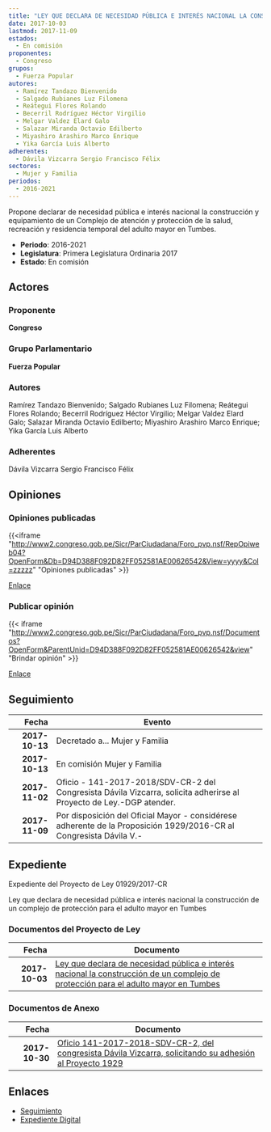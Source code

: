 ```yaml
---
title: "LEY QUE DECLARA DE NECESIDAD PÚBLICA E INTERÉS NACIONAL LA CONSTRUCCIÓN DE UN COMPLEJO DE PROTECCIÓN PARA EL ADULTO MAYOR EN TUMBRES"
date: 2017-10-03
lastmod: 2017-11-09
estados: 
  - En comisión
proponentes: 
  - Congreso
grupos: 
  - Fuerza Popular
autores: 
  - Ramírez Tandazo Bienvenido
  - Salgado Rubianes Luz Filomena
  - Reátegui Flores Rolando
  - Becerril Rodríguez Héctor Virgilio
  - Melgar Valdez Elard Galo
  - Salazar Miranda Octavio Edilberto
  - Miyashiro Arashiro Marco Enrique
  - Yika García Luis Alberto
adherentes: 
  - Dávila Vizcarra Sergio Francisco Félix
sectores: 
  - Mujer y Familia
periodos: 
  - 2016-2021
---
```


Propone declarar de necesidad pública e interés nacional la construcción y equipamiento de un Complejo de atención y protección de la salud, recreación y residencia temporal del adulto mayor en Tumbes.

- **Periodo**: 2016-2021
- **Legislatura**: Primera Legislatura Ordinaria 2017
- **Estado**: En comisión

## Actores

### Proponente

**Congreso**

### Grupo Parlamentario

**Fuerza Popular**

### Autores

Ramírez Tandazo Bienvenido; Salgado Rubianes Luz Filomena; Reátegui Flores Rolando; Becerril Rodríguez Héctor Virgilio; Melgar Valdez Elard Galo; Salazar Miranda Octavio Edilberto; Miyashiro Arashiro Marco Enrique; Yika García Luis Alberto

### Adherentes

Dávila Vizcarra Sergio Francisco Félix


## Opiniones

### Opiniones publicadas

{{<iframe "http://www2.congreso.gob.pe/Sicr/ParCiudadana/Foro_pvp.nsf/RepOpiweb04?OpenForm&Db=D94D388F092D82FF052581AE00626542&View=yyyy&Col=zzzzz" "Opiniones publicadas" >}}

[Enlace](http://www2.congreso.gob.pe/Sicr/ParCiudadana/Foro_pvp.nsf/RepOpiweb04?OpenForm&Db=D94D388F092D82FF052581AE00626542&View=yyyy&Col=zzzzz)
### Publicar opinión

{{< iframe "http://www2.congreso.gob.pe/Sicr/ParCiudadana/Foro_pvp.nsf/Documentos?OpenForm&ParentUnid=D94D388F092D82FF052581AE00626542&view" "Brindar opinión" >}}

[Enlace](http://www2.congreso.gob.pe/Sicr/ParCiudadana/Foro_pvp.nsf/Documentos?OpenForm&ParentUnid=D94D388F092D82FF052581AE00626542&view)

## Seguimiento

| Fecha | Evento |
|------:|--------|
| **2017-10-13** | Decretado a... Mujer y Familia|
| **2017-10-13** | En comisión Mujer y Familia|
| **2017-11-02** | Oficio - 141-2017-2018/SDV-CR-2 del Congresista Dávila Vizcarra, solicita adherirse al Proyecto de Ley.-DGP atender.|
| **2017-11-09** | Por disposición del Oficial Mayor - considérese adherente de la Proposición 1929/2016-CR al Congresista Dávila V.-|


## Expediente

Expediente del Proyecto de Ley 01929/2017-CR

Ley que declara de necesidad pública e interés nacional la construcción de un complejo de protección para el adulto mayor en Tumbes


### Documentos del Proyecto de Ley

| Fecha | Documento |
|------:|--------|
| **2017-10-03** | [Ley que declara de necesidad pública e interés nacional la construcción de un complejo de protección para el adulto mayor en Tumbes](http://www.leyes.congreso.gob.pe/Documentos/2016_2021/Proyectos_de_Ley_y_de_Resoluciones_Legislativas/PL0192920171003.pdf) |

### Documentos de Anexo

| Fecha | Documento |
|------:|--------|
| **2017-10-30** | [Oficio 141-2017-2018-SDV-CR-2, del congresista Dávila Vizcarra, solicitando su adhesión al Proyecto 1929](http://www.leyes.congreso.gob.pe/Documentos/2016_2021/Adhesiones/Proyectos_de_Ley/OFICIO-141-2017-2018-SDV-CR-2..PDF) |

## Enlaces 

- [Seguimiento](http://www2.congreso.gob.pe/Sicr/TraDocEstProc/CLProLey2016.nsf/f7fff46988ca05b1052578e100829cc7/8294f73aece24f9a052581ae006c9448?OpenDocument)
- [Expediente Digital](http://www2.congreso.gob.pe/Sicr/TraDocEstProc/CLProLey2016.nsf/f7fff46988ca05b1052578e100829cc7/8294f73aece24f9a052581ae006c9448?OpenDocument&Click=05257FB7005EB655.eb71d0cf91d8294e05256cdf006b5706/$Body/0.1C6C)
